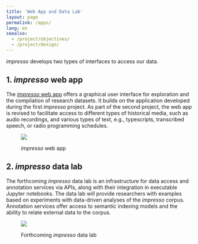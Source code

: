 ```yaml
---
title: 'Web App and Data Lab'
layout: page
permalink: /apps/
lang: en
seealso:
  - /project/objectives/
  - /project/design/
---
```


_impresso_ develops two types of interfaces to access our data.

## 1. _impresso_ web app

The [_impresso_ web app](https://impresso-project.ch/app/) offers a graphical user interface for exploration and the compilation of research datasets. It builds on the application developed during the first _impresso_ project. As part of the second project, the web app is revised to facilitate access to different types of historical media, such as audio recordings, and various types of text, e.g., typescripts, transcribed speech, or radio programming schedules.

<figure class='respect-margin'>
      <img class='cover' src='{{ site.url }}/assets/screenshots/web-app.png'>
      <figcaption class="wrapper">
          <p> <i>impresso</i> web app</p>
      </figcaption>
    </figure>

## 2. _impresso_ data lab

The forthcoming _impresso_ data lab is an infrastructure for data access and annotation services via APIs, along with their integration in executable Jupyter notebooks. The data lab will provide researchers with examples based on experiments with data-driven analyses of the _impresso_ corpus. Annotation services offer access to semantic indexing models and the ability to relate external data to the corpus.

<figure class='respect-margin'>
      <img class='cover' src='{{ site.url }}/assets/screenshots/datalab.png'>
      <figcaption class="wrapper">
          <p>Forthcoming <i>impresso</i> data lab</p>
      </figcaption>
    </figure>
